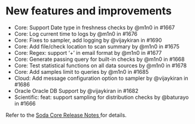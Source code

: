 # New features and improvements

* Core: Support Date type in freshness checks by @m1n0 in #1667
* Core: Log current time to logs by @m1n0 in #1676
* Core: Fixes to sampler, add logging by @vijaykiran in #1690
* Core: Add file/check location to scan summary by @m1n0 in #1675
* Core: Regex: support ‘+’ in email format by @m1n0 in #1677
* Core: Generate passing query for built-in checks by @m1n0 in #1668
* Core: Test statistical functions on all data sources by @m1n0 in #1678
* Core: Add samples limit to queries by @m1n0 in #1685
* Cloud: Add message configuration option to sampler by @vijaykiran in #1686
* Oracle Oracle DB Support by @vijaykiran in #1682
* Scientific: feat: support sampling for distribution checks by @baturayo in #1666

Refer to the [Soda Core Release Notes ](https://github.com/sodadata/soda-core/releases)for details.

